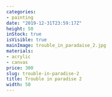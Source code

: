 ```yaml
---
categories:
- painting
date: "2019-12-31T23:59:17Z"
height: 50
inStock: true
isVisible: true
mainImage: trouble_in_paradaise_2.jpg
materials:
- acrylic
- canvas
price: 300
slug: trouble-in-paradise-2
title: Trouble in paradise 2
width: 50
---
```


